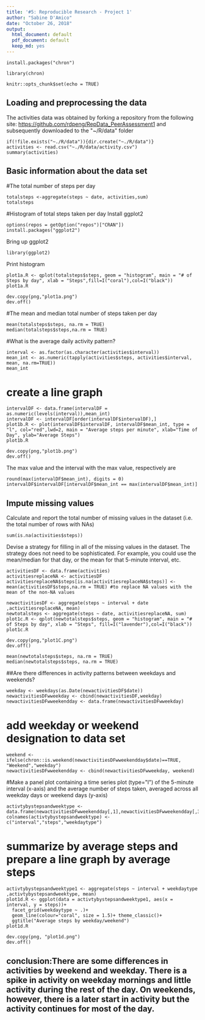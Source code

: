 ```yaml
---
title: '#5: Reproducible Research - Project 1'
author: "Sabine D'Amico"
date: "October 26, 2018"
output:
  html_document: default
  pdf_document: default
  keep_md: yes
---
```


```{r, echo=FALSE}
install.packages("chron")
```
```{r, echo=FALSE}
library(chron)
```

```{r setup, include=FALSE}
knitr::opts_chunk$set(echo = TRUE)
```

## Loading and preprocessing the data

The activities data was obtained by forking a repository from the following site: https://github.com/rdpeng/RepData_PeerAssessment1
and subsequently downloaded to the "~/R/data" folder


```{r activities, echo=FALSE}
if(!file.exists("~./R/data")){dir.create("~./R/data")}
activities <- read.csv("~./R/data/activity.csv")
summary(activities)
```

## Basic information about the data set
#The total number of steps per day
```{r, echo=FALSE}
totalsteps <-aggregate(steps ~ date, activities,sum)
totalsteps
```

#Histogram of total steps taken per day
 Install ggplot2
```{r, echo=FALSE}
options(repos = getOption("repos")["CRAN"])
install.packages("ggplot2")
```
Bring up ggplot2
```{r, echo=FALSE}
library(ggplot2)
```
Print histogram
```{r}
plot1a.R <- qplot(totalsteps$steps, geom = "histogram", main = "# of Steps by day", xlab = "Steps",fill=I("coral"),col=I("black"))
plot1a.R
```

```{r, echo=FALSE}
dev.copy(png,"plot1a.png")
dev.off()
```
#The mean and median total number of steps taken per day 

```{r}
mean(totalsteps$steps, na.rm = TRUE)
median(totalsteps$steps,na.rm = TRUE)
```
#What is the average daily activity pattern?
```{r}
interval <- as.factor(as.character(activities$interval))
mean_int <- as.numeric(tapply(activities$steps, activities$interval, mean, na.rm=TRUE))
mean_int
```
# create a line graph
```{r}
intervalDF <- data.frame(intervalDF = as.numeric(levels(interval)),mean_int)
intervalDF <- intervalDF[order(intervalDF$intervalDF),]
plot1b.R <- plot(intervalDF$intervalDF, intervalDF$mean_int, type = "l", col="red",lwd=2, main = "Average steps per minute", xlab="Time of Day", ylab="Average Steps")
plot1b.R
```

```{r, echo=FALSE}
dev.copy(png,"plot1b.png")
dev.off()
```

The max value and the interval with the max value, respectively are 
```{r}
round(max(intervalDF$mean_int), digits = 0)
intervalDF$intervalDF[intervalDF$mean_int == max(intervalDF$mean_int)]
```

## Impute missing values
Calculate and report the total number of missing values in the dataset (i.e. the total number of rows with NAs)
```{r}
sum(is.na(activities$steps))
```
Devise a strategy for filling in all of the missing values in the dataset. The strategy does not need to be sophisticated. For example, you could use the mean/median for that day, or the mean for that 5-minute interval, etc.
```{r, echo=FALSE}
activitiesDF <- data.frame(activities)
activitiesreplaceNA <- activitiesDF
activitiesreplaceNA$steps[is.na(activitiesreplaceNA$steps)] <- mean(activitiesDF$steps,na.rm = TRUE) #to replace NA values with the mean of the non-NA values
```

```{r}
newactivitiesDF <- aggregate(steps ~ interval + date ,activitiesreplaceNA, mean)
newtotalsteps <- aggregate(steps ~ date, activitiesreplaceNA, sum)
plot1c.R <- qplot(newtotalsteps$steps, geom = "histogram", main = "# of Steps by day", xlab = "Steps", fill=I("lavender"),col=I("black"))
plot1c.R
```

```{r, echo=FALSE}
dev.copy(png,"plot1C.png")
dev.off()
```

```{r}
mean(newtotalsteps$steps, na.rm = TRUE)
median(newtotalsteps$steps, na.rm = TRUE)
```
##Are there differences in activity patterns between weekdays and weekends?
```{r}
weekday <- weekdays(as.Date(newactivitiesDF$date))
newactivitiesDFwweekday <- cbind(newactivitiesDF,weekday)
newactivitiesDFwweekendday <- data.frame(newactivitiesDFwweekday)
```
# add weekday or weekend designation to data set
```{r}
weekend <- ifelse(chron::is.weekend(newactivitiesDFwweekendday$date)==TRUE, "Weekend","weekday")
newactivitiesDFwweekendday <- cbind(newactivitiesDFwweekday, weekend)
```
#Make a panel plot containing a time series plot (type="l") of the 5-minute interval (x-axis) and the average number of steps taken, averaged across all weekday days or weekend days (y-axis)
```{r}
activtybystepsandweektype <- data.frame(newactivitiesDFwweekendday[,1],newactivitiesDFwweekendday[,3],newactivitiesDFwweekendday[,5])
colnames(activtybystepsandweektype) <- c("interval","steps","weekdaytype")
```
# summarize by average steps and prepare a line graph by average steps
```{r}
activtybystepsandweektype1 <- aggregate(steps ~ interval + weekdaytype ,activtybystepsandweektype, mean)
plot1d.R <- ggplot(data = activtybystepsandweektype1, aes(x = interval, y = steps))+
  facet_grid(weekdaytype ~ .)+
  geom_line(colour="coral", size = 1.5)+ theme_classic()+
  ggtitle("Average steps by weekday/weekend")
plot1d.R
```

```{r, echo=FALSE}
dev.copy(png, "plot1d.png")
dev.off()
```


## conclusion:There are some differences in activities by weekend and weekday. There is a spike in activity on weekday mornings and little activity during the rest of the day. On weekends, however, there is a later start in activity but the activity continues for most of the day.


























